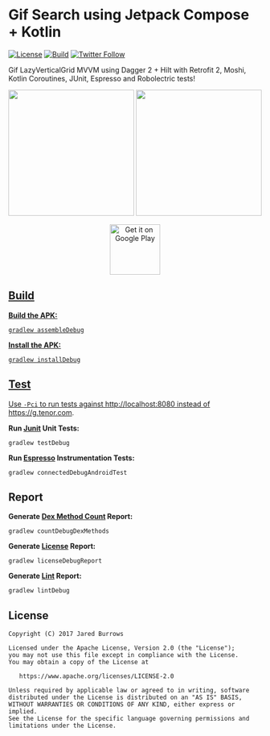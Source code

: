 # Gif Search using Jetpack Compose + Kotlin

[![License](https://img.shields.io/badge/License-Apache%202.0-blue.svg)](https://www.apache.org/licenses/LICENSE-2.0)
[![Build](https://github.com/jaredsburrows/android-gif-search/actions/workflows/build.yml/badge.svg?branch=master)](https://github.com/jaredsburrows/android-gif-search/actions/workflows/build.yml)
[![Twitter Follow](https://img.shields.io/twitter/follow/jaredsburrows.svg?style=social)](https://twitter.com/jaredsburrows)


Gif LazyVerticalGrid MVVM using Dagger 2 + Hilt with Retrofit 2, Moshi, Kotlin Coroutines,
JUnit, Espresso and Robolectric tests!

<p align="center">
  <a href="https://i.imgur.com/BATyXSX_d.webp?maxwidth=760&fidelity=grand" target="_blank"><img src="https://i.imgur.com/BATyXSX_d.webp?maxwidth=760&fidelity=grand" width="250px" /></a>
  <a href="https://i.imgur.com/TXiAiS2_d.webp?maxwidth=760&fidelity=grand" target="_blank"><img src="https://i.imgur.com/TXiAiS2_d.webp?maxwidth=760&fidelity=grand" width="250px" /></a>
</p>

<p align="center">
  <a href="https://play.google.com/store/apps/details?id=com.burrowsapps.gif.search"><img src="https://play.google.com/intl/en_us/badges/static/images/badges/en_badge_web_generic.png" alt="Get it on Google Play" height="100"/>
</p>

## Build

**Build the APK:**

```shell
gradlew assembleDebug
```

**Install the APK:**

```shell
gradlew installDebug
```

## Test

Use `-Pci` to run tests against http://localhost:8080 instead of https://g.tenor.com.

**Run [Junit](https://junit.org/junit4/) Unit Tests:**

```shell
gradlew testDebug
```

**Run [Espresso](https://developer.android.com/training/testing/ui-testing/espresso-testing.html)
Instrumentation Tests:**

```shell
gradlew connectedDebugAndroidTest
```

## Report

**Generate [Dex Method Count](https://github.com/KeepSafe/dexcount-gradle-plugin) Report:**

```shell
gradlew countDebugDexMethods
```

**Generate [License](https://github.com/jaredsburrows/gradle-license-plugin) Report:**

```shell
gradlew licenseDebugReport
```

**Generate [Lint](https://developer.android.com/tools/help/lint.html) Report:**

```shell
gradlew lintDebug
```

## License

```
Copyright (C) 2017 Jared Burrows

Licensed under the Apache License, Version 2.0 (the "License");
you may not use this file except in compliance with the License.
You may obtain a copy of the License at

   https://www.apache.org/licenses/LICENSE-2.0

Unless required by applicable law or agreed to in writing, software
distributed under the License is distributed on an "AS IS" BASIS,
WITHOUT WARRANTIES OR CONDITIONS OF ANY KIND, either express or implied.
See the License for the specific language governing permissions and
limitations under the License.
```
